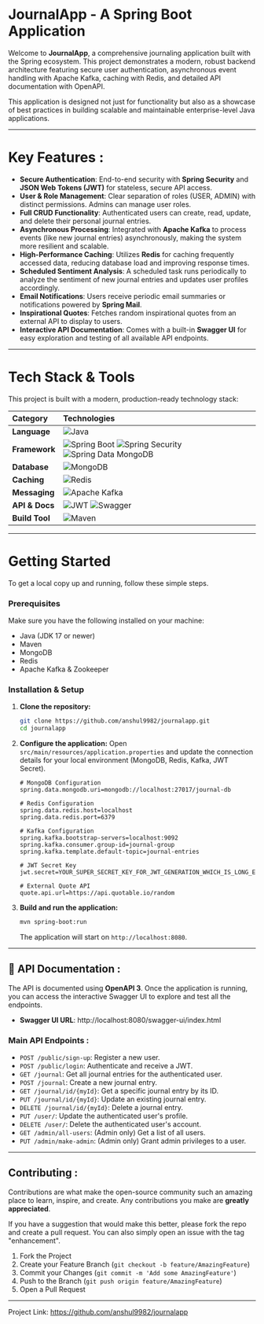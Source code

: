 # JournalApp - A Spring Boot Application

Welcome to **JournalApp**, a comprehensive journaling application built with the Spring ecosystem. This project demonstrates a modern, robust backend architecture featuring secure user authentication, asynchronous event handling with Apache Kafka, caching with Redis, and detailed API documentation with OpenAPI.

This application is designed not just for functionality but also as a showcase of best practices in building scalable and maintainable enterprise-level Java applications.

---

# Key Features :

-   **Secure Authentication**: End-to-end security with **Spring Security** and **JSON Web Tokens (JWT)** for stateless, secure API access.
-   **User & Role Management**: Clear separation of roles (USER, ADMIN) with distinct permissions. Admins can manage user roles.
-   **Full CRUD Functionality**: Authenticated users can create, read, update, and delete their personal journal entries.
-   **Asynchronous Processing**: Integrated with **Apache Kafka** to process events (like new journal entries) asynchronously, making the system more resilient and scalable.
-   **High-Performance Caching**: Utilizes **Redis** for caching frequently accessed data, reducing database load and improving response times.
-   **Scheduled Sentiment Analysis**: A scheduled task runs periodically to analyze the sentiment of new journal entries and updates user profiles accordingly.
-   **Email Notifications**: Users receive periodic email summaries or notifications powered by **Spring Mail**.
-   **Inspirational Quotes**: Fetches random inspirational quotes from an external API to display to users.
-   **Interactive API Documentation**: Comes with a built-in **Swagger UI** for easy exploration and testing of all available API endpoints.

---

# Tech Stack & Tools

This project is built with a modern, production-ready technology stack:

| Category | Technologies |
| :--- | :--- |
| **Language** | ![Java](https://img.shields.io/badge/Java-ED8B00?style=for-the-badge&logo=openjdk&logoColor=white) |
| **Framework** | ![Spring Boot](https://img.shields.io/badge/Spring_Boot-6DB33F?style=for-the-badge&logo=spring-boot&logoColor=white) ![Spring Security](https://img.shields.io/badge/Spring_Security-6DB33F?style=for-the-badge&logo=spring&logoColor=white) ![Spring Data MongoDB](https://img.shields.io/badge/Spring_Data-6DB33F?style=for-the-badge&logo=spring&logoColor=white) |
| **Database** | ![MongoDB](https://img.shields.io/badge/MongoDB-47A248?style=for-the-badge&logo=mongodb&logoColor=white) |
| **Caching** | ![Redis](https://img.shields.io/badge/Redis-DC382D?style=for-the-badge&logo=redis&logoColor=white) |
| **Messaging** | ![Apache Kafka](https://img.shields.io/badge/Apache_Kafka-231F20?style=for-the-badge&logo=apachekafka&logoColor=white) |
| **API & Docs** | ![JWT](https://img.shields.io/badge/JWT-000000?style=for-the-badge&logo=jsonwebtokens&logoColor=white) ![Swagger](https://img.shields.io/badge/Swagger-85EA2D?style=for-the-badge&logo=swagger&logoColor=black) |
| **Build Tool** | ![Maven](https://img.shields.io/badge/Maven-C71A36?style=for-the-badge&logo=apachemaven&logoColor=white) |

---

# Getting Started

To get a local copy up and running, follow these simple steps.

### Prerequisites

Make sure you have the following installed on your machine:
*   Java (JDK 17 or newer)
*   Maven
*   MongoDB
*   Redis
*   Apache Kafka & Zookeeper

### Installation & Setup

1.  **Clone the repository:**
    ```sh
    git clone https://github.com/anshul9982/journalapp.git
    cd journalapp
    ```

2.  **Configure the application:**
    Open `src/main/resources/application.properties` and update the connection details for your local environment (MongoDB, Redis, Kafka, JWT Secret).

    ```properties
    # MongoDB Configuration
    spring.data.mongodb.uri=mongodb://localhost:27017/journal-db

    # Redis Configuration
    spring.data.redis.host=localhost
    spring.data.redis.port=6379

    # Kafka Configuration
    spring.kafka.bootstrap-servers=localhost:9092
    spring.kafka.consumer.group-id=journal-group
    spring.kafka.template.default-topic=journal-entries

    # JWT Secret Key
    jwt.secret=YOUR_SUPER_SECRET_KEY_FOR_JWT_GENERATION_WHICH_IS_LONG_ENOUGH

    # External Quote API
    quote.api.url=https://api.quotable.io/random
    ```

3.  **Build and run the application:** 
    ```sh
    mvn spring-boot:run
    ```
    The application will start on `http://localhost:8080`.

---

## 📖 API Documentation :

The API is documented using **OpenAPI 3**. Once the application is running, you can access the interactive Swagger UI to explore and test all the endpoints.

-   **Swagger UI URL**: http://localhost:8080/swagger-ui/index.html

### Main API Endpoints :

-   `POST /public/sign-up`: Register a new user.
-   `POST /public/login`: Authenticate and receive a JWT.
-   `GET /journal`: Get all journal entries for the authenticated user.
-   `POST /journal`: Create a new journal entry.
-   `GET /journal/id/{myId}`: Get a specific journal entry by its ID.
-   `PUT /journal/id/{myId}`: Update an existing journal entry.
-   `DELETE /journal/id/{myId}`: Delete a journal entry.
-   `PUT /user/`: Update the authenticated user's profile.
-   `DELETE /user/`: Delete the authenticated user's account.
-   `GET /admin/all-users`: (Admin only) Get a list of all users.
-   `PUT /admin/make-admin`: (Admin only) Grant admin privileges to a user.

---

## Contributing :

Contributions are what make the open-source community such an amazing place to learn, inspire, and create. Any contributions you make are **greatly appreciated**.

If you have a suggestion that would make this better, please fork the repo and create a pull request. You can also simply open an issue with the tag "enhancement".

1.  Fork the Project
2.  Create your Feature Branch (`git checkout -b feature/AmazingFeature`)
3.  Commit your Changes (`git commit -m 'Add some AmazingFeature'`)
4.  Push to the Branch (`git push origin feature/AmazingFeature`)
5.  Open a Pull Request

---

Project Link: https://github.com/anshul9982/journalapp

